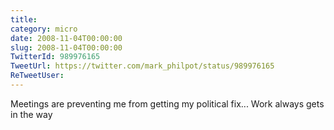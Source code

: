 ```yaml
---
title: 
category: micro
date: 2008-11-04T00:00:00
slug: 2008-11-04T00:00:00
TwitterId: 989976165
TweetUrl: https://twitter.com/mark_philpot/status/989976165
ReTweetUser: 
---
```


Meetings are preventing me from getting my political fix... Work always gets in the way